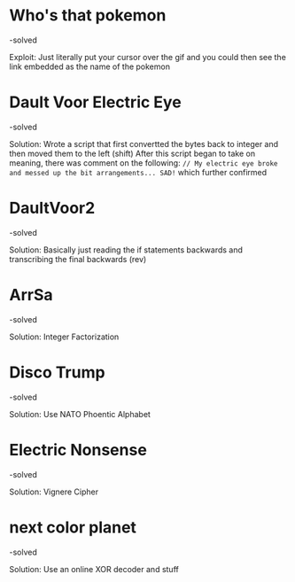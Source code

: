 # Who's that pokemon
-solved

Exploit: Just literally put your cursor over the gif and you could then see the link embedded as the name of the pokemon

# Dault Voor Electric Eye
-solved

Solution: Wrote a script that first convertted the bytes back to integer and then moved them to the left (shift)
After this script began to take on meaning, there was comment on the following:
```// My electric eye broke and messed up the bit arrangements... SAD!```
which further confirmed 

# DaultVoor2
-solved

Solution: Basically just reading the if statements backwards and transcribing the final backwards (rev)

# ArrSa
-solved

Solution: Integer Factorization 

# Disco Trump
-solved

Solution: Use NATO Phoentic Alphabet 

# Electric Nonsense
-solved

Solution: Vignere Cipher

# next color planet
-solved

Solution: Use an online XOR decoder and stuff


